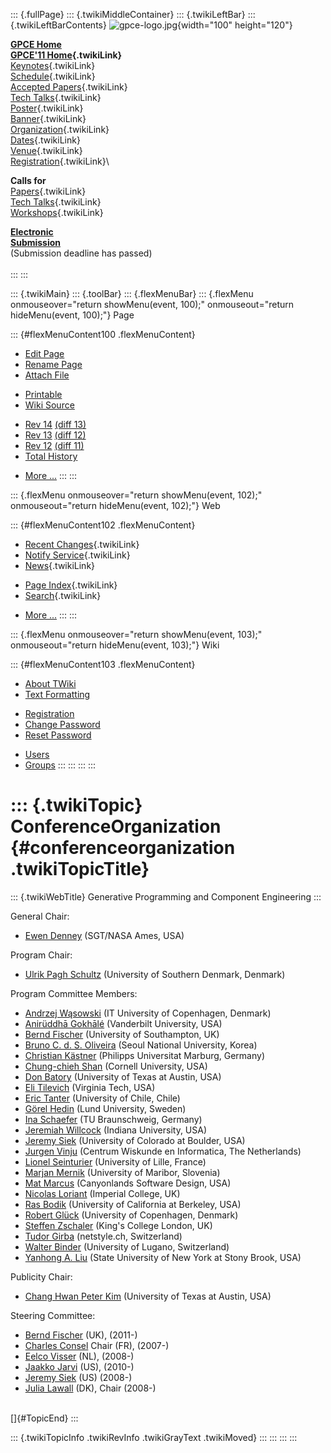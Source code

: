 ::: {.fullPage}
::: {.twikiMiddleContainer}
::: {.twikiLeftBar}
::: {.twikiLeftBarContents}
![gpce-logo.jpg](../pub/GPCE11/WebLeftBar/gpce-logo.jpg){width="100"
height="120"}

**[GPCE Home](http://program-transformation.org/Gpce)**\
**[GPCE\'11 Home](WebHome){.twikiLink}**\
[Keynotes](KeynoteSpeakers){.twikiLink}\
[Schedule](ConferenceProgram){.twikiLink}\
[Accepted Papers](AcceptedPapers){.twikiLink}\
[Tech Talks](TechTalks){.twikiLink}\
[Poster](Poster){.twikiLink}\
[Banner](Banner){.twikiLink}\
[Organization](ConferenceOrganization){.twikiLink}\
[Dates](ImportantDates){.twikiLink}\
[Venue](ConferenceVenue){.twikiLink}\
[Registration](ConferenceRegistration){.twikiLink}\

**Calls for**\
[Papers](CallForPapers){.twikiLink}\
[Tech Talks](CallForTechTalks){.twikiLink}\
[Workshops](Workshops){.twikiLink}

**[Electronic\
Submission](http://www.easychair.org/conferences/?conf=gpce11)**\
(Submission deadline has passed)\
\
:::
:::

::: {.twikiMain}
::: {.toolBar}
::: {.flexMenuBar}
::: {.flexMenu onmouseover="return showMenu(event, 100);" onmouseout="return hideMenu(event, 100);"}
Page

::: {#flexMenuContent100 .flexMenuContent}
-   [Edit
    Page](http://www.program-transformation.org/edit/GPCE11/ConferenceOrganization?t=1536827538)
-   [Rename
    Page](http://www.program-transformation.org/rename/GPCE11/ConferenceOrganization)
-   [Attach
    File](http://www.program-transformation.org/attach/GPCE11/ConferenceOrganization)

<!-- -->

-   [Printable](http://www.program-transformation.org/view/GPCE11/ConferenceOrganization?skin=print.pattern)
-   [Wiki
    Source](http://www.program-transformation.org/view/GPCE11/ConferenceOrganization?skin=text&raw=on&contenttype=text/plain)

<!-- -->

-   [Rev
    14](http://www.program-transformation.org/view/GPCE11/ConferenceOrganization?rev=1.14)
    [(diff 13)](http://www.program-transformation.org/rdiff/GPCE11/ConferenceOrganization?rev1=1.14&rev2=1.13)
-   [Rev
    13](http://www.program-transformation.org/view/GPCE11/ConferenceOrganization?rev=1.13)
    [(diff 12)](http://www.program-transformation.org/rdiff/GPCE11/ConferenceOrganization?rev1=1.13&rev2=1.12)
-   [Rev
    12](http://www.program-transformation.org/view/GPCE11/ConferenceOrganization?rev=1.12)
    [(diff 11)](http://www.program-transformation.org/rdiff/GPCE11/ConferenceOrganization?rev1=1.12&rev2=1.11)
-   [Total
    History](http://www.program-transformation.org/rdiff/GPCE11/ConferenceOrganization)

<!-- -->

-   [More
    \...](http://www.program-transformation.org/oops/GPCE11/ConferenceOrganization?template=oopsmore&param1=1.14&param2=1.14)
:::
:::

::: {.flexMenu onmouseover="return showMenu(event, 102);" onmouseout="return hideMenu(event, 102);"}
Web

::: {#flexMenuContent102 .flexMenuContent}
-   [Recent Changes](WebChanges){.twikiLink}
-   [Notify Service](WebNotify){.twikiLink}
-   [News](WebNews){.twikiLink}

<!-- -->

-   [Page Index](WebIndex){.twikiLink}
-   [Search](WebSearch){.twikiLink}

<!-- -->

-   [More
    \...](http://www.program-transformation.org/oops/GPCE11/ConferenceOrganization?template=oopsmore&param1=1.14&param2=1.14)
:::
:::

::: {.flexMenu onmouseover="return showMenu(event, 103);" onmouseout="return hideMenu(event, 103);"}
Wiki

::: {#flexMenuContent103 .flexMenuContent}
-   [About
    TWiki](http://www.program-transformation.org/view/TWiki/WebHome)
-   [Text
    Formatting](http://www.program-transformation.org/view/TWiki/TextFormattingRules)

<!-- -->

-   [Registration](http://www.program-transformation.org/view/TWiki/TWikiRegistration)
-   [Change
    Password](http://www.program-transformation.org/view/TWiki/ChangePassword)
-   [Reset
    Password](http://www.program-transformation.org/view/TWiki/ResetPassword)

<!-- -->

-   [Users](http://www.program-transformation.org/view/Main/TWikiUsers)
-   [Groups](http://www.program-transformation.org/view/Main/TWikiGroups)
:::
:::
:::
:::

::: {.twikiTopic}
ConferenceOrganization {#conferenceorganization .twikiTopicTitle}
======================

::: {.twikiWebTitle}
Generative Programming and Component Engineering
:::

General Chair:

-   [Ewen Denney](http://ti.arc.nasa.gov/profile/edenney/) (SGT/NASA
    Ames, USA)

Program Chair:

-   [Ulrik Pagh Schultz](http://www.mip.sdu.dk/~ups/) (University of
    Southern Denmark, Denmark)

Program Committee Members:

-   [Andrzej Wąsowski](http://www.itu.dk/~wasowski/) (IT University of
    Copenhagen, Denmark)
-   [Anirüddhā Gokhālé](http://www.dre.vanderbilt.edu/~gokhale/)
    (Vanderbilt University, USA)
-   [Bernd Fischer](http://www.ecs.soton.ac.uk/people/bf) (University of
    Southampton, UK)
-   [Bruno C. d. S. Oliveira](http://ropas.snu.ac.kr/~bruno/) (Seoul
    National University, Korea)
-   [Christian Kästner](http://www.uni-marburg.de/fb12/ps/team/kaestner)
    (Philipps Universitat Marburg, Germany)
-   [Chung-chieh Shan](http://www.cs.rutgers.edu/~ccshan/) (Cornell
    University, USA)
-   [Don Batory](http://userweb.cs.utexas.edu/~dsb/) (University of
    Texas at Austin, USA)
-   [Eli Tilevich](http://people.cs.vt.edu/~tilevich/) (Virginia Tech,
    USA)
-   [Eric Tanter](http://pleiad.dcc.uchile.cl/people/etanter)
    (University of Chile, Chile)
-   [Görel Hedin](http://cs.lth.se/gorel_hedin) (Lund University,
    Sweden)
-   [Ina
    Schaefer](http://www.tu-braunschweig.de/sse/mitarbeiter/schaefer)
    (TU Braunschweig, Germany)
-   [Jeremiah Willcock](http://osl.iu.edu/~jewillco/) (Indiana
    University, USA)
-   [Jeremy Siek](http://ecee.colorado.edu/~siek/) (University of
    Colorado at Boulder, USA)
-   [Jurgen Vinju](http://jurgen.vinju.org/) (Centrum Wiskunde en
    Informatica, The Netherlands)
-   [Lionel Seinturier](http://www.lifl.fr/~seinturi/) (University of
    Lille, France)
-   [Marjan Mernik](http://lpm.uni-mb.si/mernik/) (University of
    Maribor, Slovenia)
-   [Mat Marcus](http://www.emarcus.org/) (Canyonlands Software Design,
    USA)
-   [Nicolas Loriant](http://www.doc.ic.ac.uk/~nloriant/) (Imperial
    College, UK)
-   [Ras Bodik](http://www.cs.berkeley.edu/~bodik/) (University of
    California at Berkeley, USA)
-   [Robert
    Glück](http://www.diku.dk/english/staff/beskrivelse/?id=146978)
    (University of Copenhagen, Denmark)
-   [Steffen Zschaler](http://www.steffen-zschaler.de/) (King\'s College
    London, UK)
-   [Tudor Girba](http://www.tudorgirba.com) (netstyle.ch, Switzerland)
-   [Walter Binder](http://www.inf.usi.ch/faculty/binder/) (University
    of Lugano, Switzerland)
-   [Yanhong A. Liu](http://www.cs.sunysb.edu/~liu/) (State University
    of New York at Stony Brook, USA)

Publicity Chair:

-   [Chang Hwan Peter Kim](http://userweb.cs.utexas.edu/~chpkim/)
    (University of Texas at Austin, USA)

Steering Committee:

-   [Bernd Fischer](http://www.ecs.soton.ac.uk/people/bf) (UK), (2011-)
-   [Charles Consel](http://phoenix.labri.fr/people/consel/) Chair (FR),
    (2007-)
-   [Eelco Visser](http://swerl.tudelft.nl/bin/view/EelcoVisser) (NL),
    (2008-)
-   [Jaakko Jarvi](http://parasol.tamu.edu/~jarvi/) (US), (2010-)
-   [Jeremy Siek](http://ece.colorado.edu/~siek/) (US) (2008-)
-   [Julia Lawall](http://www.diku.dk/users/julia/) (DK), Chair (2008-)

\
[]{#TopicEnd}
:::

::: {.twikiTopicInfo .twikiRevInfo .twikiGrayText .twikiMoved}
:::
:::
:::
:::
